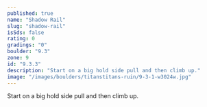 ```yaml
---
published: true
name: "Shadow Rail"
slug: "shadow-rail"
isSds: false
rating: 0
gradings: "0"
boulder: "9.3"
zone: 9
id: "9.3.3"
description: "Start on a big hold side pull and then climb up."
image: "/images/boulders/titanstitans-ruin/9-3-1-w3024w.jpg"
---
```


Start on a big hold side pull and then climb up.
